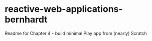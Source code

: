 # reactive-web-applications-bernhardt

Readme for Chapter 4 - build minimal Play app from (nearly) Scratch
